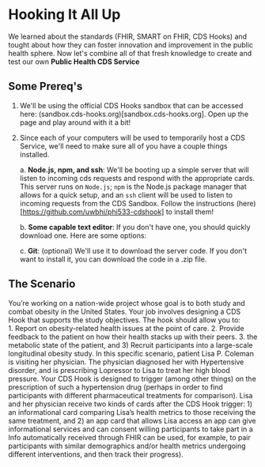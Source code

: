# Hooking It All Up

We learned about the standards (FHIR, SMART on FHIR, CDS Hooks) and tought about how they can foster innovation and improvement in the public health sphere. Now let's combine all of that fresh knowledge to create and test our own **Public Health CDS Service**

## Some Prereq's

1. We'll be using the official CDS Hooks sandbox that can be accessed here: (sandbox.cds-hooks.org)[sandbox.cds-hooks.org]. Open up the page and play around with it a bit!

2. Since each of your computers will be used to temporarily host a CDS Service, we'll need to make sure all of you have a couple things installed. 

    a. **Node.js, npm, and ssh**: We'll be booting up a simple server that will listen to incoming cds requests and respond with the appropriate cards. This server runs on `Node.js`; `npm` is the Node.js package manager that allows for a quick setup, and an `ssh` client will be used to listen to incoming requests from the CDS Sandbox. Follow the instructions (here)[https://github.com/uwbhi/phi533-cdshook] to install them!  

    b. **Some capable text editor**: If you don't have one, you should quickly download one. Here are some options:

    c. **Git**: (optional) We'll use it to download the server code. If you don't want to install it, you can download the code in a .zip file.


## The Scenario
You’re working on a nation-wide project whose goal is to both study and combat obesity in the United States. Your job involves designing a CDS Hook that supports the study objectives. The hook should allow you to:  
    1. Report on obesity-related health issues at the point of care.
    2. Provide feedback to the patient on how their health stacks up with their peers.
    3.  the metabolic state of the patient, and 3) Recruit participants into a large-scale longitudinal obesity study. 
	In this specific scenario, patient Lisa P. Coleman is visiting her physician. The physician diagnosed her with Hypertensive disorder, and is prescribing Lopressor to Lisa to treat her high blood pressure. Your CDS Hook is designed to trigger (among other things) on the prescription of such a hypertension drug (perhaps in order to find participants with different pharmaceutical treatments for comparison). 
	Lisa and her physician receive two kinds of cards after the CDS Hook trigger: 1) an informational card comparing Lisa’s health metrics to those receiving the same treatment, and 2) an app card that allows Lisa access an app can give informational services and can consent willing participants to take part in a Info automatically received through FHIR can be used, for example, to pair participants with similar demographics and/or health metrics undergoing different interventions, and then track their progress). 
